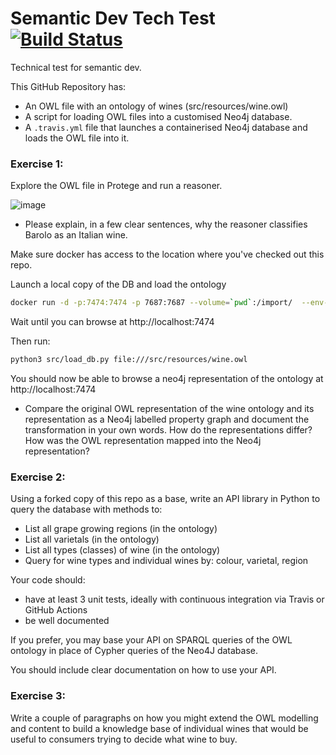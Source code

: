 # Semantic Dev Tech Test  [![Build Status](https://travis-ci.com/EBISPOT/semantic_dev_tech_test.svg?branch=main)](https://travis-ci.com/EBISPOT/semantic_dev_tech_test)

Technical test for semantic dev.

This GitHub Repository has:

 *  An OWL file with an ontology of wines (src/resources/wine.owl)
 *  A script for loading OWL files into a customised Neo4j database.
 *  A `.travis.yml` file that launches a containerised Neo4j database and loads the OWL file into it.
 

### Exercise 1:

Explore the OWL file in Protege and run a reasoner.

![image](https://user-images.githubusercontent.com/112839/97699007-60bd2f00-1aa1-11eb-8e1a-ab8a5b1c98ac.png)

* Please explain, in a few clear sentences, why the reasoner classifies Barolo as an Italian wine.

Make sure docker has access to the location where you've checked out this repo.

Launch a local copy of the DB and load the ontology

```sh
docker run -d -p:7474:7474 -p 7687:7687 --volume=`pwd`:/import/  --env-file ./src/resources/env.list matentzn/vfb-prod
```

Wait until you can browse at http://localhost:7474

Then run:

```sh
python3 src/load_db.py file:///src/resources/wine.owl
```

You should now be able to browse a neo4j representation of the ontology at http://localhost:7474

* Compare the original OWL representation of the wine ontology and its representation as a Neo4j labelled property graph and document the transformation in your own words. How do the representations differ? How was the OWL representation mapped into the Neo4j representation?

### Exercise 2: 

Using a forked copy of this repo as a base, write an API library in Python to query the database with methods to:

* List all grape growing regions (in the ontology)
* List all varietals  (in the ontology)
* List all types (classes) of wine  (in the ontology)
* Query for wine types and individual wines by: colour, varietal, region

Your code should:
  * have at least 3 unit tests, ideally with continuous integration via Travis or GitHub Actions
  * be well documented

If you prefer, you may base your API on SPARQL queries of the OWL ontology in place of Cypher queries of the Neo4J database.

You should include clear documentation on how to use your API.

### Exercise 3:

Write a couple of paragraphs on how you might extend the OWL modelling and content to build a knowledge base of individual wines that would be useful to consumers trying to decide what wine to buy.
